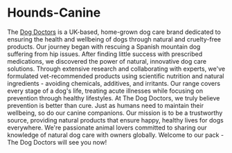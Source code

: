 # Hounds-Canine

The [Dog Doctors](https://thedogdoctors.co.uk/) is a UK-based, home-grown dog care brand dedicated to ensuring the health and wellbeing of dogs through natural and cruelty-free products. Our journey began with rescuing a Spanish mountain dog suffering from hip issues. After finding little success with prescribed medications, we discovered the power of natural, innovative dog care solutions.
Through extensive research and collaborating with experts, we've formulated vet-recommended products using scientific nutrition and natural ingredients - avoiding chemicals, additives, and irritants. Our range covers every stage of a dog's life, treating acute illnesses while focusing on prevention through healthy lifestyles.
At The Dog Doctors, we truly believe prevention is better than cure. Just as humans need to maintain their wellbeing, so do our canine companions. Our mission is to be a trustworthy source, providing natural products that ensure happy, healthy lives for dogs everywhere.
We're passionate animal lovers committed to sharing our knowledge of natural dog care with owners globally. Welcome to our pack - The Dog Doctors will see you now!
